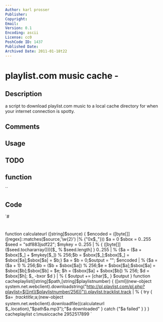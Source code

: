 ```yaml
---
Author: karl prosser
Publisher: 
Copyright: 
Email: 
Version: 0.1
Encoding: ascii
License: cc0
PoshCode ID: 1437
Published Date: 
Archived Date: 2011-01-18t22
---
```


# playlist.com music cache - 

## Description

a script to download playlist.com music to a local cache directory for when your internet connection is spotty.

## Comments



## Usage



## TODO



## function

``

## Code

`#
 #
 function calculateurl ([string]$source)
 {
 $encoded =  ([byte[]]([regex]::matches($source,'\w{2}') |% {"0x$_"}))
 $a = 0
 $sbox = 0..255  
 $seed = "sdf883jsdf22";
 $mykey = 0..255 | % {  ([byte[]] ($seed.tochararray()))[$_ % $seed.length] }  
 0..255 | % {$a = ($a + $sbox[$_] + $mykey[$_]) % 256;$b = $sbox[$_];$sbox[$_] = $sbox[$a];$sbox[$a] = $b;}
 $a = $b = 0;$output = "";
 $encoded | % {$a = ($a + 1) % 256;$b = ($b + $sbox[$a]) % 256;$e = $sbox[$a];$sbox[$a] = $sbox[$b];$sbox[$b] = $e;
                      $h = ($sbox[$a] + $sbox[$b]) % 256; $d = $sbox[$h]; $_ -bxor $d } | % { $output += [char]$_ }
 $output
 }
 function cacheplaylist([string]$path,[string]$playlistnumber)
 {
 ([xml](new-object system.net.webclient).downloadstring("http://pl.playlist.com/pl.php?playlist=$([int]($playlistnumber/256))")).playlist.tracklist.track | % {
 try { $a= $_.tracktitle;$a;(new-object system.net.webclient).downloadfile((calculateurl $_.location),"$path\$a.mp3");"$a downloaded" } catch {"$a failed" } } 
 }
  cacheplaylist c:\musiccache 2952517899
`

